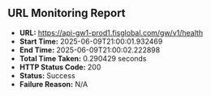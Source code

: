 ## URL Monitoring Report

- **URL:** https://api-gw1-prod1.fisglobal.com/gw/v1/health
- **Start Time:** 2025-06-09T21:00:01.932469
- **End Time:** 2025-06-09T21:00:02.222898
- **Total Time Taken:** 0.290429 seconds
- **HTTP Status Code:** 200
- **Status:** Success
- **Failure Reason:** N/A
